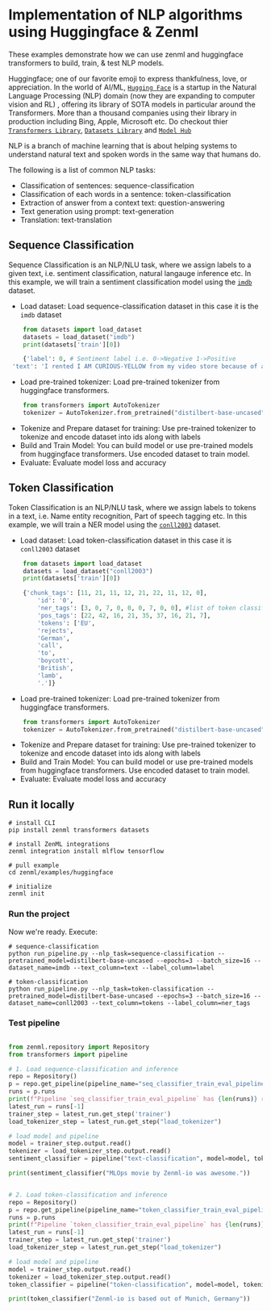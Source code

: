 # Implementation of NLP algorithms using Huggingface & Zenml

These examples demonstrate how we can use zenml and huggingface transformers to build, train, & test NLP models.

Huggingface; one of our favorite emoji to express thankfulness, love, or appreciation. In the world of AI/ML, [`Hugging Face`](https://huggingface.co/) is a startup in the Natural Language Processing (NLP) domain (now they are expanding to computer vision and RL) , offering its library of SOTA models in particular around the Transformers. More than a thousand companies using their library in production including Bing, Apple, Microsoft etc. Do checkout thier [`Transformers Library`](https://github.com/huggingface/transformers), [`Datasets Library`](https://github.com/huggingface/datasets) and [`Model Hub`](https://huggingface.co/models)

NLP is a branch of machine learning that is about helping systems to understand natural text and spoken words in the same way that humans do.

The following is a list of common NLP tasks:

- Classification of sentences: sequence-classification
- Classification of each words in a sentence: token-classification
- Extraction of answer from a context text: question-answering
- Text generation using prompt: text-generation
- Translation: text-translation

## Sequence Classification

Sequence Classification is an NLP/NLU task, where we assign labels to a given text, i.e. sentiment classification, natural langauge inference etc. In this example, we will train a sentiment classification model using the [`imdb`](https://huggingface.co/datasets/imdb) dataset.

- Load dataset: Load sequence-classification dataset in this case it is the `imdb` dataset
```python
    from datasets import load_dataset
    datasets = load_dataset("imdb")
    print(datasets['train'][0])

    {'label': 0, # Sentiment label i.e. 0->Negative 1->Positive
 'text': 'I rented I AM CURIOUS-YELLOW from my video store because of all the controversy that surrounded it when it was first released in 1967. I also heard that at first it was seized by U.S. customs if it ever tried to enter this country, therefore being a fan of films considered "controversial" I really had to see this for myself.......'}
```

- Load pre-trained tokenizer: Load pre-trained tokenizer from huggingface transformers.

```python
    from transformers import AutoTokenizer
    tokenizer = AutoTokenizer.from_pretrained("distilbert-base-uncased")
```

- Tokenize and Prepare dataset for training: Use pre-trained tokenizer to tokenize and encode dataset into ids along with labels
- Build and Train Model: You can build model or use pre-trained models from huggingface transformers. Use encoded dataset to train model.
- Evaluate: Evaluate model loss and accuracy

## Token Classification

Token Classification is an NLP/NLU task, where we assign labels to tokens in a text, i.e. Name entity recognition, Part of speech tagging etc. In this example, we will train a NER model using the [`conll2003`](https://huggingface.co/datasets/conll2003) dataset.

- Load dataset: Load token-classification dataset in this case it is `conll2003` dataset

```python
    from datasets import load_dataset
    datasets = load_dataset("conll2003")
    print(datasets['train'][0])

    {'chunk_tags': [11, 21, 11, 12, 21, 22, 11, 12, 0],
        'id': '0',
        'ner_tags': [3, 0, 7, 0, 0, 0, 7, 0, 0], #list of token classification labels
        'pos_tags': [22, 42, 16, 21, 35, 37, 16, 21, 7],
        'tokens': ['EU',
        'rejects',
        'German',
        'call',
        'to',
        'boycott',
        'British',
        'lamb',
        '.']}
```

- Load pre-trained tokenizer: Load pre-trained tokenizer from huggingface transformers.

```python
    from transformers import AutoTokenizer
    tokenizer = AutoTokenizer.from_pretrained("distilbert-base-uncased")
```

- Tokenize and Prepare dataset for training: Use pre-trained tokenizer to tokenize and encode dataset into ids along with labels
- Build and Train Model: You can build model or use pre-trained models from huggingface transformers. Use encoded dataset to train model.
- Evaluate: Evaluate model loss and accuracy

## Run it locally

```shell
# install CLI
pip install zenml transformers datasets

# install ZenML integrations
zenml integration install mlflow tensorflow

# pull example
cd zenml/examples/huggingface

# initialize
zenml init
```

### Run the project
Now we're ready. Execute:

```shell
# sequence-classification
python run_pipeline.py --nlp_task=sequence-classification --pretrained_model=distilbert-base-uncased --epochs=3 --batch_size=16 --dataset_name=imdb --text_column=text --label_column=label

# token-classification
python run_pipeline.py --nlp_task=token-classification --pretrained_model=distilbert-base-uncased --epochs=3 --batch_size=16 --dataset_name=conll2003 --text_column=tokens --label_column=ner_tags
```

### Test pipeline

```python

from zenml.repository import Repository
from transformers import pipeline

# 1. Load sequence-classification and inference
repo = Repository()
p = repo.get_pipeline(pipeline_name="seq_classifier_train_eval_pipeline")
runs = p.runs
print(f"Pipeline `seq_classifier_train_eval_pipeline` has {len(runs)} run(s)")
latest_run = runs[-1]
trainer_step = latest_run.get_step('trainer')
load_tokenizer_step = latest_run.get_step("load_tokenizer")

# load model and pipeline
model = trainer_step.output.read()
tokenizer = load_tokenizer_step.output.read()
sentiment_classifier = pipeline("text-classification", model=model, tokenizer=tokenizer)

print(sentiment_classifier("MLOps movie by Zenml-io was awesome."))


# 2. Load token-classification and inference
repo = Repository()
p = repo.get_pipeline(pipeline_name="token_classifier_train_eval_pipeline")
runs = p.runs
print(f"Pipeline `token_classifier_train_eval_pipeline` has {len(runs)} run(s)")
latest_run = runs[-1]
trainer_step = latest_run.get_step('trainer')
load_tokenizer_step = latest_run.get_step("load_tokenizer")

# load model and pipeline
model = trainer_step.output.read()
tokenizer = load_tokenizer_step.output.read()
token_classifier = pipeline("token-classification", model=model, tokenizer=tokenizer)

print(token_classifier("Zenml-io is based out of Munich, Germany"))
```